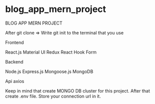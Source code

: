 # blog_app_mern_project

BLOG APP MERN PROJECT

After git clone => Write git init to the terminal that you use

Frontend <br/>

React.js
Material UI
Redux
React Hook Form

Backend <br/>

Node.js
Express.js
Mongoose.js
MongoDB

Api
axios

Keep in mind that create MONGO DB cluster for this project. After that create .env file. Store your connection url in it.
